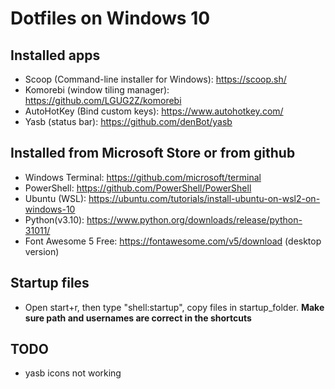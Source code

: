 # Dotfiles on Windows 10

## Installed apps

- Scoop (Command-line installer for Windows): https://scoop.sh/
- Komorebi (window tiling manager): https://github.com/LGUG2Z/komorebi
- AutoHotKey (Bind custom keys): https://www.autohotkey.com/
- Yasb (status bar): https://github.com/denBot/yasb

## Installed from Microsoft Store or from github
- Windows Terminal: https://github.com/microsoft/terminal
- PowerShell: https://github.com/PowerShell/PowerShell
- Ubuntu (WSL): https://ubuntu.com/tutorials/install-ubuntu-on-wsl2-on-windows-10
- Python(v3.10): https://www.python.org/downloads/release/python-31011/
- Font Awesome 5 Free: https://fontawesome.com/v5/download (desktop version)

## Startup files
- Open start+r, then type "shell:startup", copy files in startup_folder.
__Make sure path and usernames are correct in the shortcuts__

## TODO
- yasb icons not working
